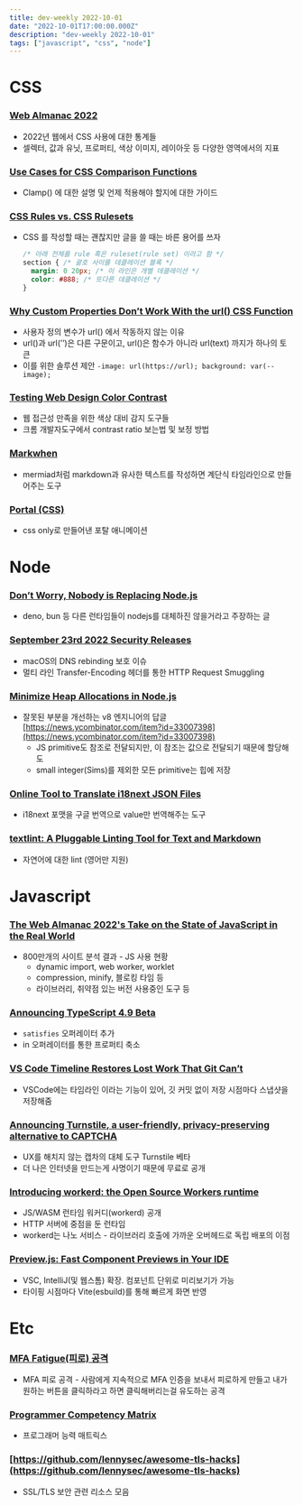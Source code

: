 ```yaml
---
title: dev-weekly 2022-10-01
date: "2022-10-01T17:00:00.000Z"
description: "dev-weekly 2022-10-01"
tags: ["javascript", "css", "node"]
---
```


# CSS

### **[Web Almanac 2022](https://almanac.httparchive.org/en/2022/css)**

- 2022년 웹에서 CSS 사용에 대한 통계들
- 셀렉터, 값과 유닛, 프로퍼티, 색상 이미지, 레이아웃 등 다양한 영역에서의 지표

### **[Use Cases for CSS Comparison Functions](https://ishadeed.com/article/use-cases-css-comparison-functions)**

- Clamp() 에 대한 설명 및 언제 적용해야 할지에 대한 가이드

### **[CSS Rules vs. CSS Rulesets](https://www.impressivewebs.com/css-rules-vs-css-rulesets)**

- CSS 를 작성할 때는 괜찮지만 글을 쓸 때는 바른 용어를 쓰자
    
    ```css
    /* 아래 전체를 rule 혹은 ruleset(rule set) 이라고 함 */
    section { /* 괄호 사이를 데클레이션 블록 */
      margin: 0 20px; /* 이 라인은 개별 데클레이션 */
      color: #888; /* 또다른 데클레이션 */
    }
    ```
    

### **[Why Custom Properties Don’t Work With the url() CSS Function](https://www.stefanjudis.com/today-i-learned/custom-properties-dont-work-with-the-url-css-function)**

- 사용자 정의 변수가 url() 에서 작동하지 않는 이유
- url()과 url(’’)은 다른 구문이고, url()은 함수가 아니라 url(text) 까지가 하나의 토큰
- 이를 위한 솔루션 제안 `-image: url(https://url); background: var(--image);`

### **[Testing Web Design Color Contrast](https://web.dev/testing-web-design-color-contrast)**

- 웹 접근성 만족을 위한 색상 대비 감지 도구들
- 크롬 개발자도구에서 contrast ratio 보는법 및 보정 방법

### **[Markwhen](https://markwhen.com/)**

- mermiad처럼 markdown과 유사한 텍스트를 작성하면 계단식 타임라인으로 만들어주는 도구

### **[Portal (CSS)](https://codepen.io/amit_sheen/pen/mdLOKom)**

- css only로 만들어낸 포탈 애니메이션

# Node

### **[Don’t Worry, Nobody is Replacing Node.js](https://blog.bitsrc.io/dont-worry-nobody-is-replacing-node-js-not-even-bun-and-even-less-deno-4e7148cff78)**

- deno, bun 등 다른 런타임들이 nodejs를 대체하진 않을거라고 주장하는 글

### **[September 23rd 2022 Security Releases](https://nodejs.org/en/blog/vulnerability/september-2022-security-releases/)**

- macOS의 DNS rebinding 보호 이슈
- 멀티 라인 Transfer-Encoding 헤더를 통한 HTTP Request Smuggling

### **[Minimize Heap Allocations in Node.js](https://blog.appsignal.com/2022/09/28/minimize-heap-allocations-in-nodejs.html)**

- 잘못된 부분을 개선하는 v8 엔지니어의 답글 [https://news.ycombinator.com/item?id=33007398](https://news.ycombinator.com/item?id=33007398)
    - JS primitive도 참조로 전달되지만, 이 참조는 값으로 전달되기 때문에 할당해도
    - small integer(Sims)를 제외한 모든 primitive는 힙에 저장

### **[Online Tool to Translate i18next JSON Files](https://translate.i18next.com/)**

- i18next 포맷을 구글 번역으로 value만 번역해주는 도구

### **[textlint: A Pluggable Linting Tool for Text and Markdown](https://textlint.github.io/)**

- 자연어에 대한 lint (영어만 지원)

# Javascript

### **[The Web Almanac 2022's Take on the State of JavaScript in the Real World](https://almanac.httparchive.org/en/2022/javascript)**

- 800만개의 사이트 분석 결과 - JS 사용 현황
    - dynamic import, web worker, worklet
    - compression, minify, 블로킹 타임 등
    - 라이브러리, 취약점 있는 버전 사용중인 도구 등

### **[Announcing TypeScript 4.9 Beta](https://devblogs.microsoft.com/typescript/announcing-typescript-4-9-beta/)**

- `satisfies` 오퍼레이터 추가
- in 오퍼레이터를 통한 프로퍼티 축소

### **[VS Code Timeline Restores Lost Work That Git Can’t](https://austingil.com/vs-code-timeline-restores-work-git-cant/)**

- VSCode에는 타임라인 이라는 기능이 있어, 깃 커밋 없이 저장 시점마다 스냅샷을 저장해줌

### ****[Announcing Turnstile, a user-friendly, privacy-preserving alternative to CAPTCHA](https://blog.cloudflare.com/turnstile-private-captcha-alternative/)****

- UX를 해치지 않는 캡차의 대체 도구 Turnstile 베타
- 더 나은 인터넷을 만드는게 사명이기 때문에 무료로 공개

### ****[Introducing workerd: the Open Source Workers runtime](https://blog.cloudflare.com/workerd-open-source-workers-runtime/)****

- JS/WASM 런타임 워커디(workerd) 공개
- HTTP 서버에 중점을 둔 런타임
- workerd는 나노 서비스 - 라이브러리 호출에 가까운 오버헤드로 독립 배포의 이점

### **[Preview.js: Fast Component Previews in Your IDE](https://previewjs.com/)**

- VSC, IntelliJ(및 웹스톰) 확장. 컴포넌트 단위로 미리보기가 가능
- 타이핑 시점마다 Vite(esbuild)를 통해 빠르게 화면 반영

# Etc

### **[MFA Fatigue(피로) 공격](https://www.ciokorea.com/news/256786)**

- MFA 피로 공격 - 사람에게 지속적으로 MFA 인증을 보내서 피로하게 만들고 내가 원하는 버튼을 클릭하라고 하면 클릭해버리는걸 유도하는 공격

### **[Programmer Competency Matrix](https://sijinjoseph.com/programmer-competency-matrix/)**

- 프로그래머 능력 매트릭스

### **[https://github.com/lennysec/awesome-tls-hacks](https://github.com/lennysec/awesome-tls-hacks)**

- SSL/TLS 보안 관련 리소스 모음
